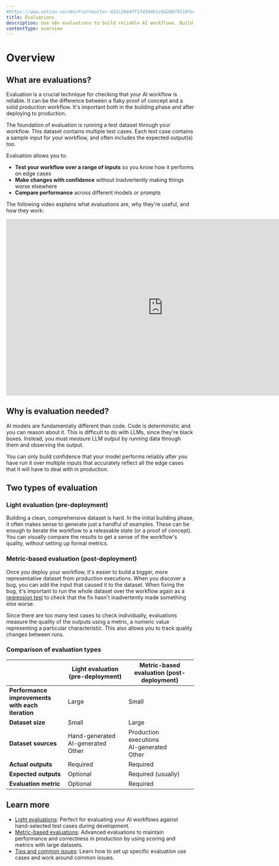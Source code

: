 ```yaml
---
#https://www.notion.so/n8n/Frontmatter-432c2b8dff1f43d4b1c8d20075510fe4
title: Evaluations
description: Use n8n evaluations to build reliable AI workflows. Build confidence in your LLM-powered workflows by comparing the output from known test cases.
contentType: overview
---
```


# Overview
<!-- vale from-microsoft.HeadingPunctuation = NO -->

## What are evaluations?

Evaluation is a crucial technique for checking that your AI workflow is reliable. It can be the difference between a flaky proof of concept and a solid production workflow. It's important both in the building phase and after deploying to production. 

The foundation of evaluation is running a test dataset through your workflow. This dataset contains multiple test cases. Each test case contains a sample input for your workflow, and often includes the expected output(s) too.

Evaluation allows you to:

* **Test your workflow over a range of inputs** so you know how it performs on edge cases
* **Make changes with confidence** without inadvertently making things worse elsewhere
* **Compare performance** across different models or prompts

The following video explains what evaluations are, why they're useful, and how they work:

<div class="video-container">
<iframe width="840" height="472.5" src="https://www.youtube.com/embed/5LlF196PKaE" frameborder="0" allow="accelerometer; autoplay; clipboard-write; encrypted-media; gyroscope; picture-in-picture" allowfullscreen></iframe>
</div>


## Why is evaluation needed?

AI models are fundamentally different than code. Code is deterministic and you can reason about it. This is difficult to do with LLMs, since they're black boxes. Instead, you must *measure* LLM output by running data through them and observing the output. 

You can only build confidence that your model performs reliably after you have run it over multiple inputs that accurately reflect all the edge cases that it will have to deal with in production.

## Two types of evaluation

### Light evaluation (pre-deployment)

Building a clean, comprehensive dataset is hard. In the initial building phase, it often makes sense to generate just a handful of examples. These can be enough to iterate the workflow to a releasable state (or a proof of concept). You can visually compare the results to get a sense of the workflow's quality, without setting up formal metrics.

### Metric-based evaluation (post-deployment)

Once you deploy your workflow, it's easier to build a bigger, more representative dataset from production executions. When you discover a bug, you can add the input that caused it to the dataset. When fixing the bug, it's important to run the whole dataset over the workflow again as a [regression test](https://en.wikipedia.org/wiki/Regression_testing) to check that the fix hasn't inadvertently made something else worse.

Since there are too many test cases to check individually, evaluations measure the quality of the outputs using a metric, a numeric value representing a particular characteristic. This also allows you to track quality changes between runs.

### Comparison of evaluation types

|                                                     | Light evaluation (pre-deployment)       | Metric-based evaluation (post-deployment)      |
|-----------------------------------------------------|-----------------------------------------|------------------------------------------------|
| **Performance improvements<br>with each iteration** | Large                                   | Small                                          |
| **Dataset size**                                    | Small                                   | Large                                          |
| **Dataset sources**                                 | Hand-generated<br>AI-generated<br>Other | Production executions<br>AI-generated<br>Other |
| **Actual outputs**                                  | Required                                | Required                                       |
| **Expected outputs**                                | Optional                                | Required (usually)                             |
| **Evaluation** **metric**                           | Optional                                | Required                                       |

## Learn more

* [Light evaluations](/advanced-ai/evaluations/light-evaluations.md): Perfect for evaluating your AI workflows against hand-selected test cases during development.
* [Metric-based evaluations](/advanced-ai/evaluations/metric-based-evaluations.md): Advanced evaluations to maintain performance and correctness in production by using scoring and metrics with large datasets.
* [Tips and common issues](/advanced-ai/evaluations/tips-and-common-issues.md): Learn how to set up specific evaluation use cases and work around common issues.
